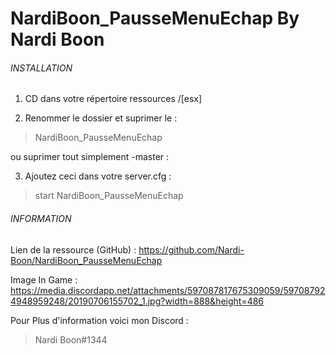 # NardiBoon_PausseMenuEchap By Nardi Boon

###### INSTALLATION ######

1.	CD dans votre répertoire ressources /[esx]

2.	Renommer le dossier et suprimer le :

> NardiBoon_PausseMenuEchap

ou suprimer tout simplement -master :

3.	Ajoutez ceci dans votre server.cfg :

> start NardiBoon_PausseMenuEchap


###### INFORMATION  ######
Lien de la ressource (GitHub) : https://github.com/Nardi-Boon/NardiBoon_PausseMenuEchap

Image In Game : https://media.discordapp.net/attachments/597087817675309059/597087924948959248/20190706155702_1.jpg?width=888&height=486

Pour Plus d'information voici mon Discord : 

> Nardi Boon#1344

